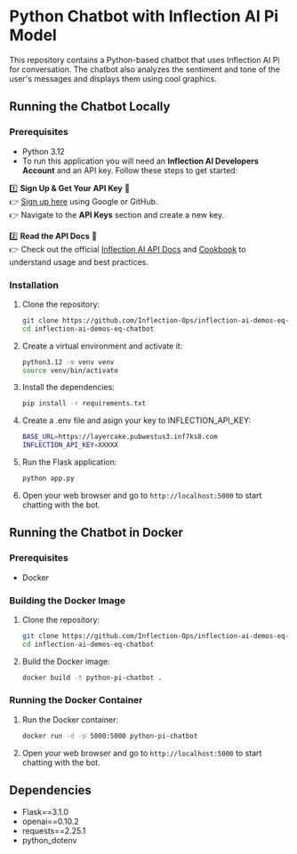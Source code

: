 # Python Chatbot with Inflection AI Pi Model

This repository contains a Python-based chatbot that uses Inflection AI Pi for conversation. The chatbot also analyzes the sentiment and tone of the user's messages and displays them using cool graphics.

## Running the Chatbot Locally

### Prerequisites

- Python 3.12
- To run this application you will need an **Inflection AI Developers Account** and an API key. Follow these steps to get started:

1️⃣ **Sign Up & Get Your API Key** 🔑  
👉 [Sign up here](https://developers.inflection.ai/login) using Google or GitHub.  
👉 Navigate to the **API Keys** section and create a new key. 

2️⃣ **Read the API Docs** 📖  
👉 Check out the official [Inflection AI API Docs](https://developers.inflection.ai/docs) and [Cookbook](https://github.com/Inflection-Ops/inflection-ai-cookbook/) to understand usage and best practices.

### Installation

1. Clone the repository:
    ```sh
    git clone https://github.com/Inflection-Ops/inflection-ai-demos-eq-chatbot.git
    cd inflection-ai-demos-eq-chatbot
    ```

2. Create a virtual environment and activate it:
    ```sh
    python3.12 -m venv venv
    source venv/bin/activate
    ```

3. Install the dependencies:
    ```sh
    pip install -r requirements.txt
    ```

4. Create a .env file and asign your key to INFLECTION_API_KEY:
    ```sh
    BASE_URL=https://layercake.pubwestus3.inf7ks8.com
    INFLECTION_API_KEY=XXXXX
    ```

5. Run the Flask application:
    ```sh
    python app.py
    ```

6. Open your web browser and go to `http://localhost:5000` to start chatting with the bot.

## Running the Chatbot in Docker

### Prerequisites

- Docker

### Building the Docker Image

1. Clone the repository:
    ```sh
    git clone https://github.com/Inflection-Ops/inflection-ai-demos-eq-chatbot.git
    cd inflection-ai-demos-eq-chatbot
    ```

2. Build the Docker image:
    ```sh
    docker build -t python-pi-chatbot .
    ```

### Running the Docker Container

1. Run the Docker container:
    ```sh
    docker run -d -p 5000:5000 python-pi-chatbot
    ```

2. Open your web browser and go to `http://localhost:5000` to start chatting with the bot.

## Dependencies

- Flask==3.1.0
- openai==0.10.2
- requests==2.25.1
- python_dotenv
